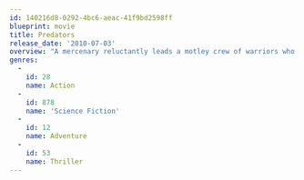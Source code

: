 ```yaml
---
id: 140216d8-0292-4bc6-aeac-41f9bd2598ff
blueprint: movie
title: Predators
release_date: '2010-07-03'
overview: "A mercenary reluctantly leads a motley crew of warriors who soon come to realize they've been captured and deposited on an alien planet by an unknown nemesis. With the exception of a peculiar physician, they are all cold-blooded killers, convicts, death squad members... hunters who have now become the hunted."
genres:
  -
    id: 28
    name: Action
  -
    id: 878
    name: 'Science Fiction'
  -
    id: 12
    name: Adventure
  -
    id: 53
    name: Thriller
---
```

